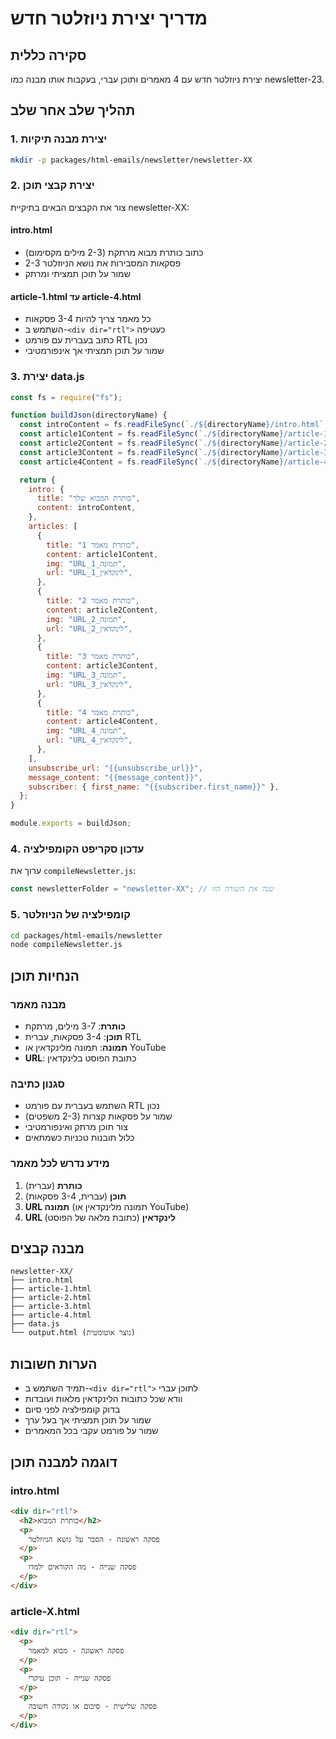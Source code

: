 # מדריך יצירת ניוזלטר חדש

## סקירה כללית
יצירת ניוזלטר חדש עם 4 מאמרים ותוכן עברי, בעקבות אותו מבנה כמו newsletter-23.

## תהליך שלב אחר שלב

### 1. יצירת מבנה תיקיות
```bash
mkdir -p packages/html-emails/newsletter/newsletter-XX
```

### 2. יצירת קבצי תוכן
צור את הקבצים הבאים בתיקיית newsletter-XX:

#### intro.html
- כתוב כותרת מבוא מרתקת (2-3 מילים מקסימום)
- 2-3 פסקאות המסבירות את נושא הניוזלטר
- שמור על תוכן תמציתי ומרתק

#### article-1.html עד article-4.html
- כל מאמר צריך להיות 3-4 פסקאות
- השתמש ב-`<div dir="rtl">` כעטיפה
- כתוב בעברית עם פורמט RTL נכון
- שמור על תוכן תמציתי אך אינפורמטיבי

### 3. יצירת data.js
```javascript
const fs = require("fs");

function buildJson(directoryName) {
  const introContent = fs.readFileSync(`./${directoryName}/intro.html`, "utf8");
  const article1Content = fs.readFileSync(`./${directoryName}/article-1.html`, "utf8");
  const article2Content = fs.readFileSync(`./${directoryName}/article-2.html`, "utf8");
  const article3Content = fs.readFileSync(`./${directoryName}/article-3.html`, "utf8");
  const article4Content = fs.readFileSync(`./${directoryName}/article-4.html`, "utf8");

  return {
    intro: {
      title: "כותרת המבוא שלך",
      content: introContent,
    },
    articles: [
      {
        title: "כותרת מאמר 1",
        content: article1Content,
        img: "URL_תמונה_1",
        url: "URL_לינקדאין_1",
      },
      {
        title: "כותרת מאמר 2", 
        content: article2Content,
        img: "URL_תמונה_2",
        url: "URL_לינקדאין_2",
      },
      {
        title: "כותרת מאמר 3",
        content: article3Content,
        img: "URL_תמונה_3", 
        url: "URL_לינקדאין_3",
      },
      {
        title: "כותרת מאמר 4",
        content: article4Content,
        img: "URL_תמונה_4",
        url: "URL_לינקדאין_4",
      },
    ],
    unsubscribe_url: "{{unsubscribe_url}}",
    message_content: "{{message_content}}",
    subscriber: { first_name: "{{subscriber.first_name}}" },
  };
}

module.exports = buildJson;
```

### 4. עדכון סקריפט הקומפילציה
ערוך את `compileNewsletter.js`:
```javascript
const newsletterFolder = "newsletter-XX"; // שנה את השורה הזו
```

### 5. קומפילציה של הניוזלטר
```bash
cd packages/html-emails/newsletter
node compileNewsletter.js
```

## הנחיות תוכן

### מבנה מאמר
- **כותרת**: 3-7 מילים, מרתקת
- **תוכן**: 3-4 פסקאות, עברית RTL
- **תמונה**: תמונה מלינקדאין או YouTube
- **URL**: כתובת הפוסט בלינקדאין

### סגנון כתיבה
- השתמש בעברית עם פורמט RTL נכון
- שמור על פסקאות קצרות (2-3 משפטים)
- צור תוכן מרתק ואינפורמטיבי
- כלול תובנות טכניות כשמתאים

### מידע נדרש לכל מאמר
1. **כותרת** (עברית)
2. **תוכן** (עברית, 3-4 פסקאות)
3. **URL תמונה** (תמונה מלינקדאין או YouTube)
4. **URL לינקדאין** (כתובת מלאה של הפוסט)

## מבנה קבצים
```
newsletter-XX/
├── intro.html
├── article-1.html
├── article-2.html
├── article-3.html
├── article-4.html
├── data.js
└── output.html (נוצר אוטומטית)
```

## הערות חשובות
- תמיד השתמש ב-`<div dir="rtl">` לתוכן עברי
- וודא שכל כתובות הלינקדאין מלאות ועובדות
- בדוק קומפילציה לפני סיום
- שמור על תוכן תמציתי אך בעל ערך
- שמור על פורמט עקבי בכל המאמרים

## דוגמה למבנה תוכן
### intro.html
```html
<div dir="rtl">
  <h2>כותרת המבוא</h2>
  <p>
    פסקה ראשונה - הסבר על נושא הניוזלטר
  </p>
  <p>
    פסקה שנייה - מה הקוראים ילמדו
  </p>
</div>
```

### article-X.html
```html
<div dir="rtl">
  <p>
    פסקה ראשונה - מבוא למאמר
  </p>
  <p>
    פסקה שנייה - תוכן עיקרי
  </p>
  <p>
    פסקה שלישית - סיכום או נקודה חשובה
  </p>
</div>
```
